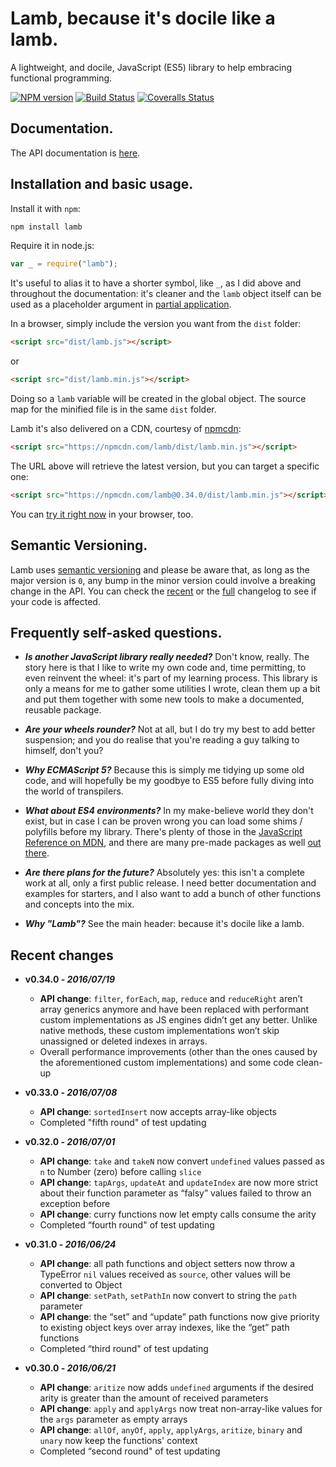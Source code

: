 # Lamb, because it's docile like a lamb.

A lightweight, and docile, JavaScript (ES5) library to help embracing functional programming.

[![NPM version](https://img.shields.io/npm/v/lamb.svg)](https://www.npmjs.com/package/lamb) [![Build Status](https://img.shields.io/travis/ascartabelli/lamb/master.svg)](https://travis-ci.org/ascartabelli/lamb) [![Coveralls Status](https://img.shields.io/coveralls/ascartabelli/lamb/master.svg)](https://coveralls.io/github/ascartabelli/lamb)

## Documentation.

The API documentation is [here](https://ascartabelli.github.io/lamb/module-lamb.html).

## Installation and basic usage.

Install it with `npm`:

```bash
npm install lamb
```

Require it in node.js:

```javascript
var _ = require("lamb");
```

It's useful to alias it to have a shorter symbol, like `_`, as I did above and throughout the documentation: it's cleaner and the
`lamb` object itself can be used as a placeholder argument in [partial application](https://ascartabelli.github.io/lamb/module-lamb.html#.partial).

In a browser, simply include the version you want from the `dist` folder:

```html
<script src="dist/lamb.js"></script>
```

or

```html
<script src="dist/lamb.min.js"></script>
```

Doing so a `lamb` variable will be created in the global object.
The source map for the minified file is in the same `dist` folder.

Lamb it's also delivered on a CDN, courtesy of [npmcdn](https://npmcdn.com/):

```html
<script src="https://npmcdn.com/lamb/dist/lamb.min.js"></script>
```

The URL above will retrieve the latest version, but you can target a specific one:

```html
<script src="https://npmcdn.com/lamb@0.34.0/dist/lamb.min.js"></script>
```

You can [try it right now](https://tonicdev.com/npm/lamb) in your browser, too.

## Semantic Versioning.

Lamb uses [semantic versioning](http://semver.org/) and please be aware that, as long as the major version is `0`, any
bump in the minor version could involve a breaking change in the API.
You can check the [recent](#recent_changes) or the [full](https://ascartabelli.github.io/lamb/changelog.html) changelog to see if your code is affected.

## Frequently self-asked questions.

- ***Is another JavaScript library really needed?***
  Don't know, really.
  The story here is that I like to write my own code and, time permitting, to even reinvent the wheel: it's part of my learning process.
  This library is only a means for me to gather some utilities I wrote, clean them up a bit and put them together with some new tools to make
  a documented, reusable package.

- ***Are your wheels rounder?***
  Not at all, but I do try my best to add better suspension; and you do realise that you're reading a guy talking to himself, don't you?

- ***Why ECMAScript 5?***
  Because this is simply me tidying up some old code, and will hopefully be my goodbye to ES5 before fully diving into the world of transpilers.

- ***What about ES4 environments?***
  In my make-believe world they don't exist, but in case I can be proven wrong you can load some shims / polyfills before my
  library. There's plenty of those in the [JavaScript Reference on MDN](https://developer.mozilla.org/en-US/docs/Web/JavaScript/Reference/),
  and there are many pre-made packages as well [out there](https://github.com/es-shims/es5-shim/).

- ***Are there plans for the future?***
  Absolutely yes: this isn't a complete work at all, only a first public release.
  I need better documentation and examples for starters, and I also want to add a bunch of other functions and concepts into the mix.

- ***Why "Lamb"?***
  See the main header: because it's docile like a lamb.

## <a name="recent_changes"></a> Recent changes

- **v0.34.0 - *2016/07/19***
  - **API change**: `filter`, `forEach`, `map`, `reduce` and `reduceRight` aren’t array generics anymore and have been replaced with performant custom implementations as JS engines didn’t get any better. Unlike native methods, these custom implementations won’t skip unassigned or deleted indexes in arrays.
  - Overall performance improvements (other than the ones caused by the aforementioned custom implementations) and some code clean-up

- **v0.33.0 - *2016/07/08***
  - **API change**: `sortedInsert` now accepts array-like objects
  - Completed "fifth round" of test updating

- **v0.32.0 - *2016/07/01***
  - **API change**: `take` and `takeN` now convert `undefined` values passed as `n` to Number (zero) before calling `slice`
  - **API change**: `tapArgs`, `updateAt` and `updateIndex` are now more strict about their function parameter as “falsy” values failed to throw an exception before
  - **API change**: curry functions now let empty calls consume the arity
  - Completed “fourth round" of test updating

- **v0.31.0 - *2016/06/24***
  - **API change**: all path functions and object setters now throw a TypeError `nil` values received as `source`, other values will be converted to Object
  - **API change**: `setPath`, `setPathIn` now convert to string the `path` parameter
  - **API change**: the “set” and “update” path functions now give priority to existing object keys over array indexes, like the “get” path functions
  - Completed “third round" of test updating

- **v0.30.0 - *2016/06/21***
  - **API change**: `aritize` now adds `undefined` arguments if the desired arity is greater than the amount of received parameters
  - **API change**: `apply` and `applyArgs` now treat non-array-like values for the `args` parameter as empty arrays
  - **API change**: `allOf`, `anyOf`, `apply`, `applyArgs`, `aritize`, `binary` and `unary` now keep the functions' context
  - Completed “second round" of test updating
